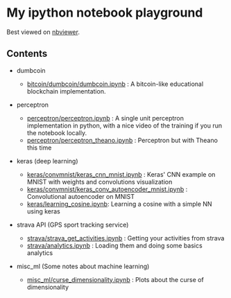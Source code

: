 My ipython notebook playground
==============================

Best viewed on [nbviewer](http://nbviewer.ipython.org/github/julienr/ipynb_playground/).

Contents
--------

- dumbcoin
  - [bitcoin/dumbcoin/dumbcoin.ipynb](bitcoin/dumbcoin/dumbcoin.ipynb) : A bitcoin-like educational blockchain implementation.

- perceptron
  - [perceptron/perceptron.ipynb](perceptron/perceptron.ipynb) : A single unit perceptron implementation in python, with a nice video of the training if you run the notebook locally.
  - [perceptron/perceptron_theano.ipynb](perceptron/perceptron_theano.ipynb) : Perceptron but with Theano this time

- keras (deep learning)
  - [keras/convmnist/keras_cnn_mnist.ipynb](keras/convmnist/keras_cnn_mnist.ipynb) : Keras' CNN example on MNIST with weights and convolutions visualization
  - [keras/convmnist/keras_conv_autoencoder_mnist.ipynb](keras/convmnist/keras_conv_autoencoder_mnist.ipynb) : Convolutional autoencoder on MNIST
  - [keras/learning_cosine.ipynb](keras/learning_cosine.ipynb): Learning a cosine with a simple NN using keras

- strava API (GPS sport tracking service)
  - [strava/strava_get_activities.ipynb](strava/strava_get_activities.ipynb) : Getting your activities from strava
  - [strava/analytics.ipynb](strava/analytics.ipynb) : Loading them and doing some basics analytics

- misc_ml (Some notes about machine learning)
  - [misc_ml/curse_dimensionality.ipynb](misc_ml/curse_dimensionality.ipynb) : Plots about the curse of dimensionality
